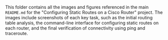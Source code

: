 This folder contains all the images and figures referenced in the main `README.md` for the "Configuring Static Routes on a Cisco Router" project. The images include screenshots of each key task, such as the initial routing table analysis, the command-line interface for configuring static routes on each router, and the final verification of connectivity using ping and traceroute.
